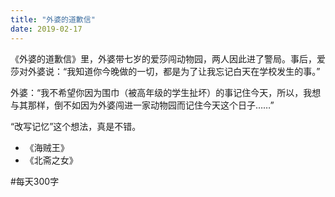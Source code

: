 ```yaml
---
title: "外婆的道歉信"
date: 2019-02-17
---
```

《外婆的道歉信》里，外婆带七岁的爱莎闯动物园，两人因此进了警局。事后，爱莎对外婆说：“我知道你今晚做的一切，都是为了让我忘记白天在学校发生的事。”

外婆：“我不希望你因为围巾（被高年级的学生扯坏）的事记住今天，所以，我想与其那样，倒不如因为外婆闯进一家动物园而记住今天这个日子……”

“改写记忆”这个想法，真是不错。

+ 《海贼王》
+ 《北斋之女》

#每天300字